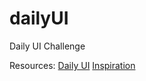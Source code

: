 # dailyUI
Daily UI Challenge

Resources:
[Daily UI](http://www.dailyui.co/)
[Inspiration](http://collectui.com/)
